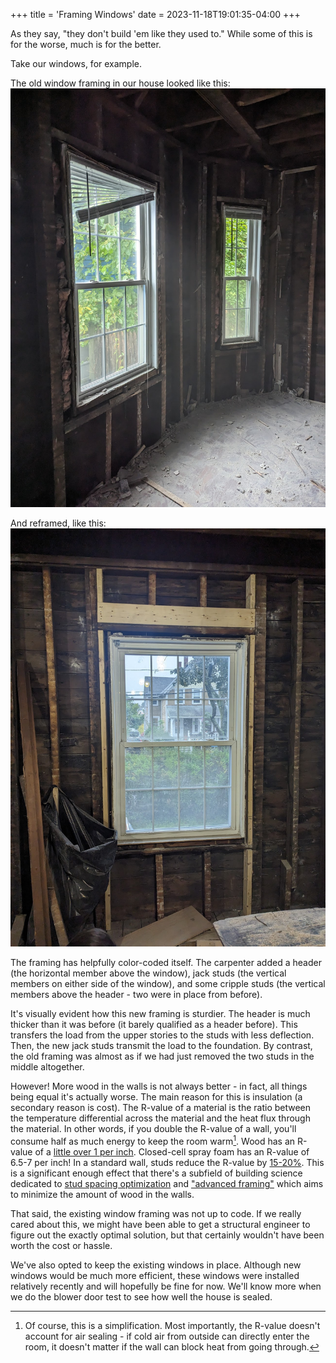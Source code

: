 +++
title = 'Framing Windows'
date = 2023-11-18T19:01:35-04:00
+++

As they say, "they don't build 'em like they used to." While some of this is for the worse, much is for the better.

Take our windows, for example.

The old window framing in our house looked like this:
![window-old.jpg](images%2Fwindow-old.jpg)

And reframed, like this:
![window-new.jpg](images%2Fwindow-new.jpg)

The framing has helpfully color-coded itself. The carpenter added a header (the horizontal member above the window), jack studs (the vertical members on either side of the window), and some cripple studs (the vertical members above the header - two were in place from before). 

It's visually evident how this new framing is sturdier. The header is much thicker than it was before (it barely qualified as a header before). This transfers the load from the upper stories to the studs with less deflection. Then, the new jack studs transmit the load to the foundation. By contrast, the old framing was almost as if we had just removed the two studs in the middle altogether.

However! More wood in the walls is not always better - in fact, all things being equal it's actually worse. The main reason for this is insulation (a secondary reason is cost). The R-value of a material is the ratio between the temperature differential across the material and the heat flux through the material. In other words, if you double the R-value of a wall, you'll consume half as much energy to keep the room warm[^1]. Wood has an R-value of a [little over 1 per inch](https://www.energy.gov/energysaver/energy-efficiency-log-homes). Closed-cell spray foam has an R-value of 6.5-7 per inch! In a standard wall, studs reduce the R-value by [15-20%](https://www.buildingenclosureonline.com/blogs/14-the-be-blog/post/86806-effective-insulation-r-values-in-steel-vs-wood-framing). This is a significant enough effect that there's a subfield of building science dedicated to [stud spacing optimization](https://www.buildingscience.com/documents/insights/bsi-001-the-perfect-wall) and ["advanced framing"](https://www.apawood.org/advanced-framing) which aims to minimize the amount of wood in the walls.

That said, the existing window framing was not up to code. If we really cared about this, we might have been able to get a structural engineer to figure out the exactly optimal solution, but that certainly wouldn't have been worth the cost or hassle.

We've also opted to keep the existing windows in place. Although new windows would be much more efficient, these windows were installed relatively recently and will hopefully be fine for now. We'll know more when we do the blower door test to see how well the house is sealed.

[^1]: Of course, this is a simplification. Most importantly, the R-value doesn't account for air sealing - if cold air from outside can directly enter the room, it doesn't matter if the wall can block heat from going through.